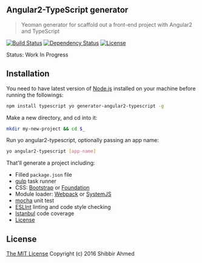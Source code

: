 ## Angular2-TypeScript generator
> Yeoman generator for scaffold out a front-end project with Angular2 and TypeScript

[![Build Status](https://travis-ci.org/shibbir/generator-angular2-typescript.svg?branch=master)](https://travis-ci.org/shibbir/generator-angular2-typescript)
[![Dependency Status](https://david-dm.org/shibbir/generator-angular2-typescript.svg)](https://david-dm.org/shibbir/generator-angular2-typescript)
[![License](https://img.shields.io/badge/license-MIT-blue.svg)](http://opensource.org/licenses/MIT)

Status: Work In Progress

## Installation

You need to have latest version of [Node.js](https://nodejs.org/en/) installed on your machine before running the followings:

```bash
npm install typescript yo generator-angular2-typescript -g
```

Make a new directory, and cd into it:
```bash
mkdir my-new-project && cd $_
```

Run yo angular2-typescript, optionally passing an app name:
```bash
yo angular2-typescript [app-name]
```

That'll generate a project including:
- Filled `package.json` file
- [gulp](http://gulpjs.com/) task runner
- CSS: [Bootstrap](http://getbootstrap.com/) or [Foundation](http://foundation.zurb.com/)
- Module loader: [Webpack](https://webpack.github.io/) or [SystemJS](https://github.com/systemjs/systemjs)
- [mocha](http://mochajs.org/) unit test
- [ESLInt](http://eslint.org/) linting and code style checking
- [Istanbul](https://gotwarlost.github.io/istanbul/) code coverage
- [License](https://spdx.org/licenses/)

## License
<a href="https://opensource.org/licenses/MIT">The MIT License</a> Copyright (c) 2016 Shibbir Ahmed
